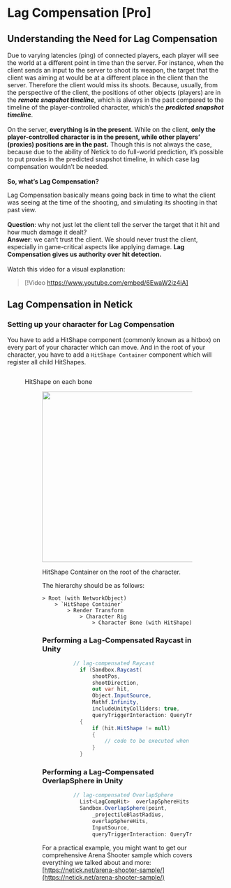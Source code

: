 # Lag Compensation [Pro]

## Understanding the Need for Lag Compensation

Due to varying latencies (ping) of connected players, each player will see the world at a different point in time than the server. For instance, when the client sends an input to the server to shoot its weapon, the target that the client was aiming at would be at a different place in the client than the server. Therefore the client would miss its shoots. Because, usually, from the perspective of the client, the positions of other objects (players) are in the _**remote snapshot timeline**_, which is always in the past compared to the timeline of the player-controlled character, which’s the _**predicted snapshot timeline**_.\
\
On the server, **everything is in the present**. While on the client, **only the player-controlled character is in the present, while other players’ (proxies) positions are in the past.** Though this is not always the case, because due to the ability of Netick to do full-world prediction, it’s possible to put proxies in the predicted snapshot timeline, in which case lag compensation wouldn’t be needed.\
\
**So, what’s Lag Compensation?**

Lag Compensation basically means going back in time to what the client was seeing at the time of the shooting, and simulating its shooting in that past view.\
\
**Question**: why not just let the client tell the server the target that it hit and how much damage it dealt?\
**Answer**: we can’t trust the client. We should never trust the client, especially in game-critical aspects like applying damage. **Lag Compensation gives us authority over hit detection.**\
\
Watch this video for a visual explanation:

> [!Video https://www.youtube.com/embed/6EwaW2iz4iA]

## Lag Compensation in Netick

### **Setting up your character for Lag Compensation**

You have to add a HitShape component (commonly known as a hitbox) on every part of your character which can move. And in the root of your character, you have to add a `HitShape Container` component which will register all child HitShapes.

<figure><img src="https://netick.net/wp-content/uploads/2022/11/image-1-1024x600.png" alt=""><figcaption><p>

HitShape on each bone

<figure><img src="https://netick.net/wp-content/uploads/2022/11/image-3.png" alt="" height="391" width="407"><figcaption><p>

HitShape Container on the root of the character.

The hierarchy should be as follows:

```
> Root (with NetworkObject)
    > `HitShape Container`
        > Render Transform
            > Character Rig 
                > Character Bone (with HitShape) 
```

### **Performing a Lag-Compensated Raycast in Unity**

```csharp
          // lag-compensated Raycast
            if (Sandbox.Raycast(
                shootPos,
                shootDirection,
                out var hit,
                Object.InputSource,
                Mathf.Infinity,
                includeUnityColliders: true,
                queryTriggerInteraction: QueryTriggerInteraction.Ignore))
            {
                if (hit.HitShape != null)
                {
                    // code to be executed when a HitShape was hit
                }
            }
```

### **Performing a Lag-Compensated OverlapSphere in Unity**

```csharp
          // lag-compensated OverlapSphere
            List<LagCompHit>  overlapSphereHits = new List<LagCompHit>(32);
            Sandbox.OverlapSphere(point,
                _projectileBlastRadius,
                overlapSphereHits,
                InputSource,
                queryTriggerInteraction: QueryTriggerInteraction.Ignore);
```

For a practical example, you might want to get our comprehensive Arena Shooter sample which covers everything we talked about and more: [https://netick.net/arena-shooter-sample/](https://netick.net/arena-shooter-sample/)
